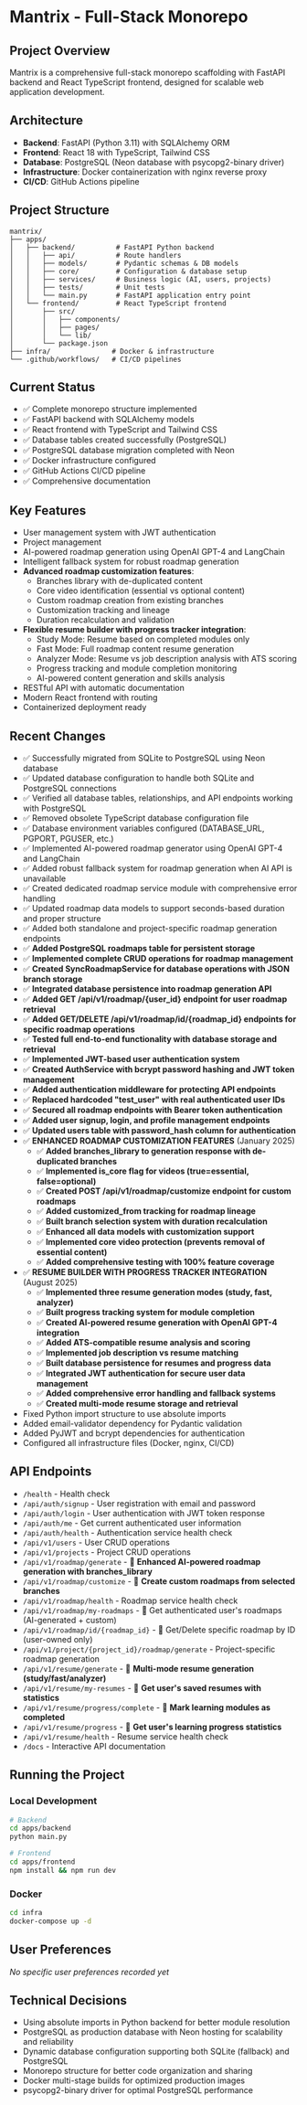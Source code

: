 # Mantrix - Full-Stack Monorepo

## Project Overview
Mantrix is a comprehensive full-stack monorepo scaffolding with FastAPI backend and React TypeScript frontend, designed for scalable web application development.

## Architecture
- **Backend**: FastAPI (Python 3.11) with SQLAlchemy ORM
- **Frontend**: React 18 with TypeScript, Tailwind CSS
- **Database**: PostgreSQL (Neon database with psycopg2-binary driver)
- **Infrastructure**: Docker containerization with nginx reverse proxy
- **CI/CD**: GitHub Actions pipeline

## Project Structure
```
mantrix/
├── apps/
│   ├── backend/          # FastAPI Python backend
│   │   ├── api/          # Route handlers
│   │   ├── models/       # Pydantic schemas & DB models
│   │   ├── core/         # Configuration & database setup
│   │   ├── services/     # Business logic (AI, users, projects)
│   │   ├── tests/        # Unit tests
│   │   └── main.py       # FastAPI application entry point
│   └── frontend/         # React TypeScript frontend
│       ├── src/
│       │   ├── components/
│       │   ├── pages/
│       │   └── lib/
│       └── package.json
├── infra/               # Docker & infrastructure
└── .github/workflows/   # CI/CD pipelines
```

## Current Status
- ✅ Complete monorepo structure implemented
- ✅ FastAPI backend with SQLAlchemy models
- ✅ React frontend with TypeScript and Tailwind CSS
- ✅ Database tables created successfully (PostgreSQL)
- ✅ PostgreSQL database migration completed with Neon
- ✅ Docker infrastructure configured
- ✅ GitHub Actions CI/CD pipeline
- ✅ Comprehensive documentation

## Key Features
- User management system with JWT authentication
- Project management
- AI-powered roadmap generation using OpenAI GPT-4 and LangChain
- Intelligent fallback system for robust roadmap generation
- **Advanced roadmap customization features**:
  - Branches library with de-duplicated content
  - Core video identification (essential vs optional content)
  - Custom roadmap creation from existing branches
  - Customization tracking and lineage
  - Duration recalculation and validation
- **Flexible resume builder with progress tracker integration**:
  - Study Mode: Resume based on completed modules only
  - Fast Mode: Full roadmap content resume generation
  - Analyzer Mode: Resume vs job description analysis with ATS scoring
  - Progress tracking and module completion monitoring
  - AI-powered content generation and skills analysis
- RESTful API with automatic documentation
- Modern React frontend with routing
- Containerized deployment ready

## Recent Changes
- ✅ Successfully migrated from SQLite to PostgreSQL using Neon database
- ✅ Updated database configuration to handle both SQLite and PostgreSQL connections
- ✅ Verified all database tables, relationships, and API endpoints working with PostgreSQL
- ✅ Removed obsolete TypeScript database configuration file
- ✅ Database environment variables configured (DATABASE_URL, PGPORT, PGUSER, etc.)
- ✅ Implemented AI-powered roadmap generator using OpenAI GPT-4 and LangChain
- ✅ Added robust fallback system for roadmap generation when AI API is unavailable
- ✅ Created dedicated roadmap service module with comprehensive error handling
- ✅ Updated roadmap data models to support seconds-based duration and proper structure
- ✅ Added both standalone and project-specific roadmap generation endpoints
- ✅ **Added PostgreSQL roadmaps table for persistent storage**
- ✅ **Implemented complete CRUD operations for roadmap management**
- ✅ **Created SyncRoadmapService for database operations with JSON branch storage**
- ✅ **Integrated database persistence into roadmap generation API**
- ✅ **Added GET /api/v1/roadmap/{user_id} endpoint for user roadmap retrieval**
- ✅ **Added GET/DELETE /api/v1/roadmap/id/{roadmap_id} endpoints for specific roadmap operations**
- ✅ **Tested full end-to-end functionality with database storage and retrieval**
- ✅ **Implemented JWT-based user authentication system**
- ✅ **Created AuthService with bcrypt password hashing and JWT token management**
- ✅ **Added authentication middleware for protecting API endpoints**
- ✅ **Replaced hardcoded "test_user" with real authenticated user IDs**
- ✅ **Secured all roadmap endpoints with Bearer token authentication**
- ✅ **Added user signup, login, and profile management endpoints**
- ✅ **Updated users table with password_hash column for authentication**
- ✅ **ENHANCED ROADMAP CUSTOMIZATION FEATURES** (January 2025)
  - ✅ **Added branches_library to generation response with de-duplicated branches**
  - ✅ **Implemented is_core flag for videos (true=essential, false=optional)**
  - ✅ **Created POST /api/v1/roadmap/customize endpoint for custom roadmaps**
  - ✅ **Added customized_from tracking for roadmap lineage**
  - ✅ **Built branch selection system with duration recalculation**
  - ✅ **Enhanced all data models with customization support**
  - ✅ **Implemented core video protection (prevents removal of essential content)**
  - ✅ **Added comprehensive testing with 100% feature coverage**
- ✅ **RESUME BUILDER WITH PROGRESS TRACKER INTEGRATION** (August 2025)
  - ✅ **Implemented three resume generation modes (study, fast, analyzer)**
  - ✅ **Built progress tracking system for module completion**
  - ✅ **Created AI-powered resume generation with OpenAI GPT-4 integration**
  - ✅ **Added ATS-compatible resume analysis and scoring**
  - ✅ **Implemented job description vs resume matching**
  - ✅ **Built database persistence for resumes and progress data**
  - ✅ **Integrated JWT authentication for secure user data management**
  - ✅ **Added comprehensive error handling and fallback systems**
  - ✅ **Created multi-mode resume storage and retrieval**
- Fixed Python import structure to use absolute imports
- Added email-validator dependency for Pydantic validation
- Added PyJWT and bcrypt dependencies for authentication
- Configured all infrastructure files (Docker, nginx, CI/CD)

## API Endpoints
- `/health` - Health check
- `/api/auth/signup` - User registration with email and password
- `/api/auth/login` - User authentication with JWT token response
- `/api/auth/me` - Get current authenticated user information
- `/api/auth/health` - Authentication service health check
- `/api/v1/users` - User CRUD operations
- `/api/v1/projects` - Project CRUD operations
- `/api/v1/roadmap/generate` - 🔐 **Enhanced AI-powered roadmap generation with branches_library**
- `/api/v1/roadmap/customize` - 🔐 **Create custom roadmaps from selected branches**
- `/api/v1/roadmap/health` - Roadmap service health check
- `/api/v1/roadmap/my-roadmaps` - 🔐 Get authenticated user's roadmaps (AI-generated + custom)
- `/api/v1/roadmap/id/{roadmap_id}` - 🔐 Get/Delete specific roadmap by ID (user-owned only)
- `/api/v1/project/{project_id}/roadmap/generate` - Project-specific roadmap generation
- `/api/v1/resume/generate` - 🔐 **Multi-mode resume generation (study/fast/analyzer)**
- `/api/v1/resume/my-resumes` - 🔐 **Get user's saved resumes with statistics**
- `/api/v1/resume/progress/complete` - 🔐 **Mark learning modules as completed**
- `/api/v1/resume/progress` - 🔐 **Get user's learning progress statistics**
- `/api/v1/resume/health` - Resume service health check
- `/docs` - Interactive API documentation

## Running the Project

### Local Development
```bash
# Backend
cd apps/backend
python main.py

# Frontend
cd apps/frontend
npm install && npm run dev
```

### Docker
```bash
cd infra
docker-compose up -d
```

## User Preferences
*No specific user preferences recorded yet*

## Technical Decisions
- Using absolute imports in Python backend for better module resolution
- PostgreSQL as production database with Neon hosting for scalability and reliability
- Dynamic database configuration supporting both SQLite (fallback) and PostgreSQL
- Monorepo structure for better code organization and sharing
- Docker multi-stage builds for optimized production images
- psycopg2-binary driver for optimal PostgreSQL performance